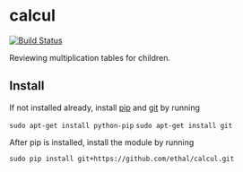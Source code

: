 # calcul
[![Build Status](https://travis-ci.org/Ethal/calcul.svg?branch=master)](https://travis-ci.org/Ethal/calcul)


Reviewing multiplication tables for children.

## Install ##

If not installed already, install [pip](https://pypi.python.org/pypi/pip) and [git](https://git-scm.com/) by running

`sudo apt-get install python-pip`
`sudo apt-get install git`

After pip is installed, install the module by running

`sudo pip install git+https://github.com/ethal/calcul.git`
